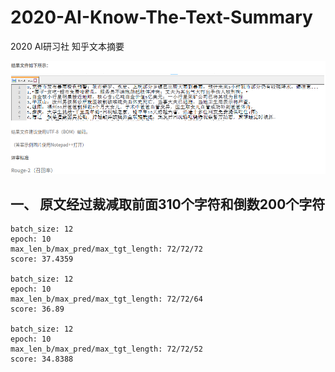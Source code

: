 # 2020-AI-Know-The-Text-Summary
2020 AI研习社 知乎文本摘要

![image](/data/image/rule_0.png)


## 一、 原文经过裁减取前面310个字符和倒数200个字符
    
    batch_size: 12
    epoch: 10
    max_len_b/max_pred/max_tgt_length: 72/72/72
    score: 37.4359
    
    batch_size: 12
    epoch: 10
    max_len_b/max_pred/max_tgt_length: 72/72/64
    score: 36.89
    
    batch_size: 12
    epoch: 10
    max_len_b/max_pred/max_tgt_length: 72/72/52
    score: 34.8388       